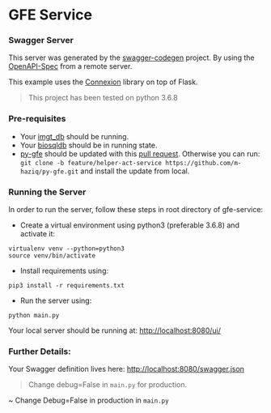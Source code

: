 # GFE Service

### Swagger Server
This server was generated by the [swagger-codegen](https://github.com/swagger-api/swagger-codegen) project. By using the
[OpenAPI-Spec](https://github.com/swagger-api/swagger-core/wiki) from a remote server.

This example uses the [Connexion](https://github.com/zalando/connexion) library on top of Flask.

> This project has been tested on python 3.6.8

### Pre-requisites

- Your [imgt_db](https://hub.docker.com/r/nmdpbioinformatics/imgt_biosqldb/) should be running.
- Your [biosqldb](https://hub.docker.com/r/nmdpbioinformatics/gfe-db/) should be in running state.
- [py-gfe](https://github.com/nmdp-bioinformatics/py-gfe.git) should be updated with this 
[pull request](https://github.com/nmdp-bioinformatics/py-gfe/pull/31). Otherwise
you can run: `git clone -b feature/helper-act-service https://github.com/m-haziq/py-gfe.git` 
and install the update from local.

### Running the Server

In order to run the server, follow these steps in root directory of gfe-service:

- Create a virtual environment using python3 (preferable 3.6.8) and activate it:
```
virtualenv venv --python=python3
source venv/bin/activate
```
- Install requirements using:
```
pip3 install -r requirements.txt
```
- Run the server using:
```
python main.py
```

Your local server should be running at: [http://localhost:8080/ui/](http://localhost:8080/ui/)

### Further Details:

Your Swagger definition lives here: [http://localhost:8080/swagger.json](http://localhost:8080/swagger.json)

> Change debug=False in `main.py` for production.

~ Change Debug=False in production in `main.py`